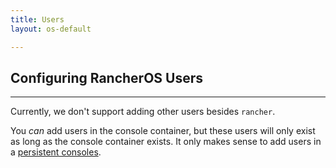 ```yaml
---
title: Users
layout: os-default

---
```


## Configuring RancherOS Users
---

Currently, we don't support adding other users besides `rancher`. 

You _can_ add users in the console container, but these users will only exist as long as the console container exists. It only makes sense to add users in a [persistent consoles]({{site.baseurl}}/os/configuration/custom-console/#console-persistence). 
